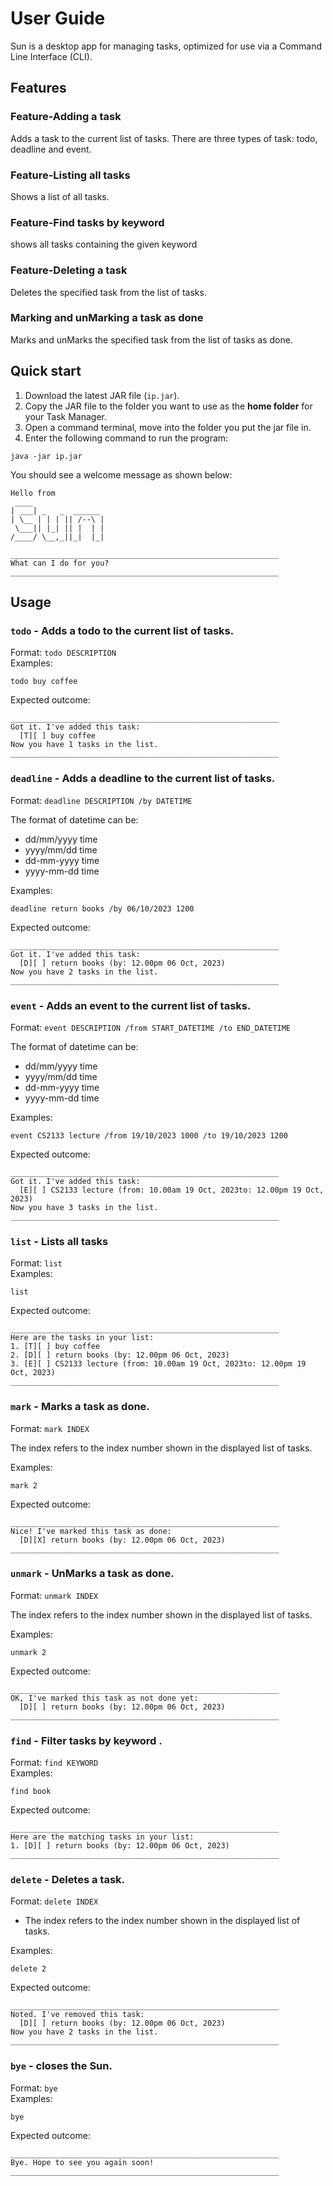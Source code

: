 # User Guide
Sun is a desktop app for managing tasks, 
optimized for use via a Command Line Interface (CLI).

## Features

### Feature-Adding a task

Adds a task to the current list of tasks.
There are three types of task: todo, deadline and event.

### Feature-Listing all tasks

Shows a list of all tasks.

### Feature-Find tasks by keyword

shows all tasks containing the given keyword

### Feature-Deleting a task

Deletes the specified task from the list of tasks.

### Marking and unMarking a task as done

Marks and unMarks the specified task from the list of tasks as done.

## Quick start

1. Download the latest JAR file (`ip.jar`).
2. Copy the JAR file to the folder you want to use as the **home folder** for your Task Manager.
3. Open a command terminal, move into the folder you put the jar file in.
4. Enter the following command to run the program:

```
java -jar ip.jar
```
You should see a welcome message as shown below:
  
```   
Hello from
 ____
| ___| _   _  ______
| \__ | | | || /--\ |
 \___|| |_| || |  | |
/____/ \__,_||_|  |_|

____________________________________________________________
What can I do for you?
____________________________________________________________
```

## Usage

### `todo` - Adds a todo to the current list of tasks.
Format: `todo DESCRIPTION​`  
Examples: 
```
todo buy coffee
```
Expected outcome: 
```
____________________________________________________________
Got it. I've added this task:
  [T][ ] buy coffee
Now you have 1 tasks in the list.
____________________________________________________________
```

### `deadline` - Adds a deadline to the current list of tasks.
Format: `deadline DESCRIPTION /by DATETIME` 

The format of datetime can be:

- dd/mm/yyyy time
- yyyy/mm/dd time
- dd-mm-yyyy time
- yyyy-mm-dd time

Examples:
```
deadline return books /by 06/10/2023 1200
```
Expected outcome:
```
____________________________________________________________
Got it. I've added this task:
  [D][ ] return books (by: 12.00pm 06 Oct, 2023)
Now you have 2 tasks in the list.
____________________________________________________________
```

### `event` - Adds an event to the current list of tasks.
Format: `event DESCRIPTION /from START_DATETIME /to END_DATETIME`  

The format of datetime can be:

- dd/mm/yyyy time
- yyyy/mm/dd time
- dd-mm-yyyy time
- yyyy-mm-dd time

Examples:
```
event CS2133 lecture /from 19/10/2023 1000 /to 19/10/2023 1200
```
Expected outcome:
```
____________________________________________________________
Got it. I've added this task:
  [E][ ] CS2133 lecture (from: 10.00am 19 Oct, 2023to: 12.00pm 19 Oct, 2023)
Now you have 3 tasks in the list.
____________________________________________________________
```
### `list` - Lists all tasks
Format: `list`  
Examples:
```
list
```
Expected outcome:
```
____________________________________________________________
Here are the tasks in your list:
1. [T][ ] buy coffee
2. [D][ ] return books (by: 12.00pm 06 Oct, 2023)
3. [E][ ] CS2133 lecture (from: 10.00am 19 Oct, 2023to: 12.00pm 19 Oct, 2023)
____________________________________________________________
```
### `mark` - Marks a task as done.
Format: `mark INDEX`  

The index refers to the index number shown in the displayed list of tasks.

Examples:
```
mark 2
```
Expected outcome:
```
____________________________________________________________
Nice! I've marked this task as done:
  [D][X] return books (by: 12.00pm 06 Oct, 2023)
____________________________________________________________
```
### `unmark` - UnMarks a task as done.
Format: `unmark INDEX`  

The index refers to the index number shown in the displayed list of tasks.

Examples:
```
unmark 2
```
Expected outcome:
```
____________________________________________________________
OK, I've marked this task as not done yet:
  [D][ ] return books (by: 12.00pm 06 Oct, 2023)
____________________________________________________________
```
### `find` - Filter tasks by keyword .
Format: `find KEYWORD`  
Examples:
```
find book
```
Expected outcome:
```
____________________________________________________________
Here are the matching tasks in your list:
1. [D][ ] return books (by: 12.00pm 06 Oct, 2023)
____________________________________________________________
```
### `delete` - Deletes a task.
Format: `delete INDEX`  

- The index refers to the index number shown in the displayed list of tasks.

Examples:
```
delete 2
```
Expected outcome:
```
____________________________________________________________
Noted. I've removed this task:
  [D][ ] return books (by: 12.00pm 06 Oct, 2023)
Now you have 2 tasks in the list.
____________________________________________________________
```
### `bye` - closes the Sun.
Format: `bye`  
Examples:
```
bye
```
Expected outcome:
```
____________________________________________________________
Bye. Hope to see you again soon!
____________________________________________________________
```